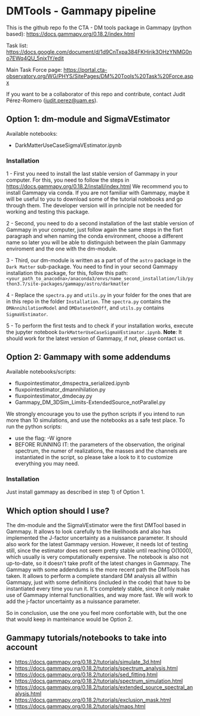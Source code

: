 # DMTools - Gammapy pipeline
This is the github repo fo the CTA - DM tools package in Gammapy (python based):
https://docs.gammapy.org/0.18.2/index.html

Task list: https://docs.google.com/document/d/1d9CnTxpa384FKHirjk3OHzYNMG0no7EWq4QU_5nix1Y/edit

Main Task Force page: https://portal.cta-observatory.org/WG/PHYS/SitePages/DM%20Tools%20Task%20Force.aspx

If you want to be a collaborator of this repo and contribute, contact Judit Pérez-Romero (judit.perez@uam.es).

## Option 1: dm-module and SigmaVEstimator
Available notebooks:
- DarkMatterUseCaseSigmaVEstimator.ipynb

### Installation
1 - First you need to install the last stable version of Gammapy in your computer. For this, you need to follow the steps in https://docs.gammapy.org/0.18.2/install/index.html
We recommend you to install Gammapy via conda. If you are not familiar with Gammapy, maybe it will be useful to you to download some of the tutorial notebooks and go through them. The developer version will in principle not be needed for working and testing this package.

2 - Second, you need to do a second installation of the last stable version of Gammapy in your computer, just follow again the same steps in the fisrt paragraph and when naming the conda environment, choose a different name so later you will be able to distinguish between the plain Gammapy enviroment and the one with the dm-module. 

3 - Third, our dm-module is written as a part of of the `astro` package in the `Dark Matter` sub-package. You need to find in your second Gammapy installation this package, for this, follow this path:
`<your_path_to_anacodna>/anaconda3/envs/name_second_installation/lib/python3.7/site-packages/gammapy/astro/darkmatter`

4 - Replace the `spectra.py` and `utils.py` in your folder for the ones that are in this repo in the folder `Installation`. The `spectra.py` contains the `DMAnnihilationModel` and `DMDatasetOnOff`, and `utils.py` contains `SigmaVEstimator`. 

5 - To perform the first tests and to check if your installation works, execute the jupyter notebook `DarkMatterUseCaseSigmaVEstimator.ipynb`.
**Note**: It should work for the latest version of Gammapy, if not, please contact us. 

## Option 2: Gammapy with some addendums
Available notebooks/scripts:
- fluxpointestimator_dmspectra_serialized.ipynb
- fluxpointestimator_dmannihilation.py
- fluxpointestimator_dmdecay.py
- Gammapy_DM_3DSim_Limits-ExtendedSource_notParallel.py

We strongly encourage you to use the python scripts if you intend to run more than 10 simulations, and use the notebooks as a safe test place.
To run the python scripts:
- use the flag: -W ignore
- BEFORE RUNNING IT: the parameters of the observation, the original spectrum, the numer of realizations, the masses and the channels are instantiated in the script, so please take a look to it to customize everything you may need.

### Installation
Just install gammapy as described in step 1) of Option 1.

## Which option should I use?
The dm-module and the SigmaVEstimator were the first DMTool based in Gammapy. It allows to look carefully to the likelihoods and also has implemented the J-factor uncertainty as a nuissance parameter. It should also work for the latest Gammapy version. However, it needs lot of testing still, since the estimator does not seem pretty stable until reaching O(1000), which usually is very computationally expensive. The notebook is also not up-to-date, so it doesn't take profit of the latest changes in Gammapy.
The Gammapy with some addendums is the more recent path the DMTools has taken. It allows to perform a complete standard DM analysis all within Gammapy, just with some definitions (included in the code) that have to be instantiated every time you run it. It's completely stable, since it only make use of Gammapy internal functionalities, and way more fast. We will work to add the j-factor uncertainty as a nuissance parameter. 

So in conclusion, use the one you feel more confortable with, but the one that would keep in manteinance would be Option 2.


## Gammapy tutorials/notebooks to take into account
- https://docs.gammapy.org/0.18.2/tutorials/simulate_3d.html
- https://docs.gammapy.org/0.18.2/tutorials/spectrum_analysis.html
- https://docs.gammapy.org/0.18.2/tutorials/sed_fitting.html
- https://docs.gammapy.org/0.18.2/tutorials/spectrum_simulation.html
- https://docs.gammapy.org/0.18.2/tutorials/extended_source_spectral_analysis.html
- https://docs.gammapy.org/0.18.2/tutorials/exclusion_mask.html
- https://docs.gammapy.org/0.18.2/tutorials/maps.html


